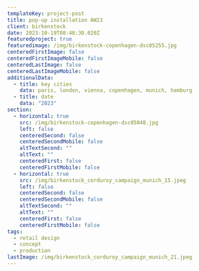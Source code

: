 ```yaml
---
templateKey: project-post
title: pop-up installation AW23
client: birkenstock
date: 2023-10-19T08:48:30.020Z
featuredproject: true
featuredimage: /img/birkenstock-copenhagen-dsc05255.jpg
centeredFirstImage: false
centeredFirstImageMobile: false
centeredLastImage: false
centeredLastImageMobile: false
additionalData:
  - title: key cities
    data: paris, london, vienna, copenhagen, munich, hamburg
  - title: date
    data: "2023"
section:
  - horizontal: true
    src: /img/birkenstock-copenhagen-dsc05048.jpg
    left: false
    centeredSecond: false
    centeredSecondMobile: false
    altTextSecond: ""
    altText: ""
    centeredFirst: false
    centeredFirstMobile: false
  - horizontal: true
    src: /img/birkenstock_corduroy_campaign_munich_15.jpeg
    left: false
    centeredSecond: false
    centeredSecondMobile: false
    altTextSecond: ""
    altText: ""
    centeredFirst: false
    centeredFirstMobile: false
tags:
  - retail design
  - concept
  - production
lastImage: /img/birkenstock_corduroy_campaign_munich_21.jpeg
---
```

